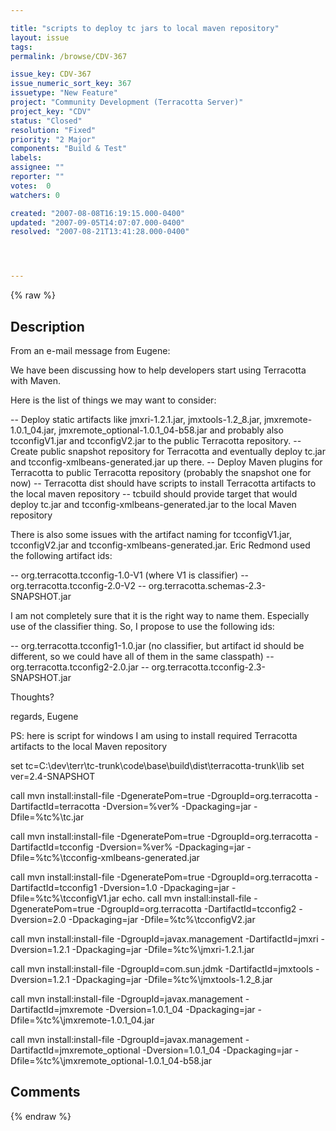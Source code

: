 ```yaml
---

title: "scripts to deploy tc jars to local maven repository"
layout: issue
tags: 
permalink: /browse/CDV-367

issue_key: CDV-367
issue_numeric_sort_key: 367
issuetype: "New Feature"
project: "Community Development (Terracotta Server)"
project_key: "CDV"
status: "Closed"
resolution: "Fixed"
priority: "2 Major"
components: "Build & Test"
labels: 
assignee: ""
reporter: ""
votes:  0
watchers: 0

created: "2007-08-08T16:19:15.000-0400"
updated: "2007-09-05T14:07:07.000-0400"
resolved: "2007-08-21T13:41:28.000-0400"




---
```


{% raw %}

## Description

<div markdown="1" class="description">

From an e-mail message from Eugene:

  We have been discussing how to help developers start using Terracotta 
with Maven.

  Here is the list of things we may want to consider:

-- Deploy static artifacts like jmxri-1.2.1.jar, jmxtools-1.2\_8.jar, 
jmxremote-1.0.1\_04.jar, jmxremote\_optional-1.0.1\_04-b58.jar and probably 
also tcconfigV1.jar and tcconfigV2.jar to the public Terracotta repository.
-- Create public snapshot repository for Terracotta and eventually 
deploy tc.jar and tcconfig-xmlbeans-generated.jar up there.
-- Deploy Maven plugins for Terracotta to public Terracotta repository 
(probably the snapshot one for now)
-- Terracotta dist should have scripts to install Terracotta artifacts 
to the local maven repository
-- tcbuild should provide target that would deploy tc.jar and 
tcconfig-xmlbeans-generated.jar to the local Maven repository

  There is also some issues with the artifact naming for tcconfigV1.jar, 
tcconfigV2.jar and tcconfig-xmlbeans-generated.jar. Eric Redmond used 
the following artifact ids:

-- org.terracotta.tcconfig-1.0-V1 (where V1 is classifier)
-- org.terracotta.tcconfig-2.0-V2
-- org.terracotta.schemas-2.3-SNAPSHOT.jar

  I am not completely sure that it is the right way to name them. 
Especially use of the classifier thing. So, I propose to use the 
following ids:
 
-- org.terracotta.tcconfig1-1.0.jar (no classifier, but artifact id 
should be different, so we could have all of them in the same classpath)
-- org.terracotta.tcconfig2-2.0.jar
-- org.terracotta.tcconfig-2.3-SNAPSHOT.jar

  Thoughts?

  regards,
  Eugene

PS: here is script for windows I am using to install required Terracotta 
artifacts to the local Maven repository

set tc=C:\dev\terr\tc-trunk\code\base\build\dist\terracotta-trunk\lib
set ver=2.4-SNAPSHOT

call mvn install:install-file -DgeneratePom=true 
-DgroupId=org.terracotta -DartifactId=terracotta -Dversion=%ver% 
-Dpackaging=jar -Dfile=%tc%\tc.jar

call mvn install:install-file -DgeneratePom=true 
-DgroupId=org.terracotta -DartifactId=tcconfig -Dversion=%ver% 
-Dpackaging=jar -Dfile=%tc%\tcconfig-xmlbeans-generated.jar

call mvn install:install-file -DgeneratePom=true 
-DgroupId=org.terracotta -DartifactId=tcconfig1 -Dversion=1.0 
-Dpackaging=jar -Dfile=%tc%\tcconfigV1.jar
echo.
call mvn install:install-file -DgeneratePom=true 
-DgroupId=org.terracotta -DartifactId=tcconfig2 -Dversion=2.0 
-Dpackaging=jar -Dfile=%tc%\tcconfigV2.jar

call mvn install:install-file -DgroupId=javax.management 
-DartifactId=jmxri -Dversion=1.2.1 -Dpackaging=jar 
-Dfile=%tc%\jmxri-1.2.1.jar

call mvn install:install-file -DgroupId=com.sun.jdmk 
-DartifactId=jmxtools -Dversion=1.2.1 -Dpackaging=jar 
-Dfile=%tc%\jmxtools-1.2\_8.jar

call mvn install:install-file -DgroupId=javax.management 
-DartifactId=jmxremote -Dversion=1.0.1\_04 -Dpackaging=jar 
-Dfile=%tc%\jmxremote-1.0.1\_04.jar

call mvn install:install-file -DgroupId=javax.management 
-DartifactId=jmxremote\_optional -Dversion=1.0.1\_04 -Dpackaging=jar 
-Dfile=%tc%\jmxremote\_optional-1.0.1\_04-b58.jar


</div>

## Comments



{% endraw %}
